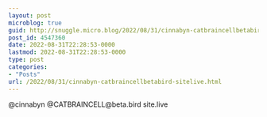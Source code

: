```yaml
---
layout: post
microblog: true
guid: http://snuggle.micro.blog/2022/08/31/cinnabyn-catbraincellbetabird-sitelive.html
post_id: 4547360
date: 2022-08-31T22:28:53-0000
lastmod: 2022-08-31T22:28:53-0000
type: post
categories:
- "Posts"
url: /2022/08/31/cinnabyn-catbraincellbetabird-sitelive.html
---
```

<p>@cinnabyn @CATBRAINCELL@beta.bird site.live</p>
